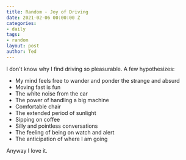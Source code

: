 ```yaml
---
title: Random - Joy of Driving
date: 2021-02-06 00:00:00 Z
categories:
- daily
tags:
- random
layout: post
author: Ted
--- 
```


I don't know why I find driving so pleasurable. A few hypothesizes:

- My mind feels free to wander and ponder the strange and absurd
- Moving fast is fun
- The white noise from the car
- The power of handling a big machine
- Comfortable chair
- The extended period of sunlight
- Sipping on coffee
- Silly and pointless conversations
- The feeling of being on watch and alert
- The anticipation of where I am going

Anyway I love it.

